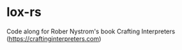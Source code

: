 # lox-rs
Code along for Rober Nystrom's book Crafting Interpreters (https://craftinginterpreters.com)
